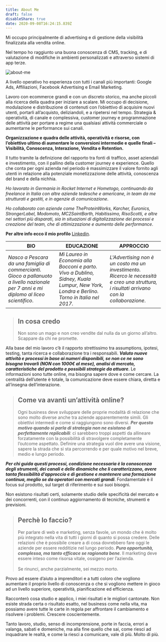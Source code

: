 ```yaml
---
title: About Me
draft: false
disableShare: true
date: 2020-09-08T16:24:15.839Z
---
```

Mi occupo principalmente di advertising e di gestione della visibilità finalizzata alla vendita online.

Nel tempo ho raggiunto una buona conoscenza di CMS, tracking, e di valutazione di modifiche in ambienti personalizzati e attraverso sistemi di app terze.

![about-me](/images/uploads/about-me.jpg "about-me")

A livello operativo ho esperienza con tutti i canali più importanti: Google Ads, Affiliazioni, Facebook Advertising e Email Marketing.

Lavoro con ecommerce grandi e con un discreto storico, ma anche piccoli alla ricerca della quadra per iniziare a scalare. Mi occupo di decisione, modulazione e distribuzione di contenuti con l’obiettivo di acquisire nuovi utenti, portarli all’acquisto, deliziandoli, e a ripetersi nel tempo. Strategia & operatività, di canale e complessiva, customer journey e programmazione delle attività per portare a regime una qualsiasi attività commerciale o aumentarne le performance sui canali. 

**Organizzazione e quadra delle attività, operatività e risorse, con l’obiettivo ultimo di aumentare le conversioni intermedie e quelle finali – Visibilità, Conoscenza, Interazione, Vendita e Retention.**

Il tutto tramite la definizione del rapporto tra fonti di traffico, asset aziendali e investimento, con il pallino della customer journey e experience. Quello che conta per ogni azienda nel periodo è massimizzare il valore fornito agli utenti in relazione alla potenziale monetizzazione delle attività, conoscenza del brand e della nichhia.

*Ho lavorato in Germania in Rocket Internet e Hometogo, continuando da freelance in Italia con altre aziende tedesche e americane, in team da me strutturati e gestiti, e in agenzie di comunicazione*.

*Ho collaborato con aziende come TheProteinWorks, Karcher, Euronics, StrongerLabel, Modomoto, MC2SaintBarth, Habitissimo, RisoScotti, e altre nei settori più disparati, sia in situazioni di digitalizzazione dei processi e creazione del team, che di ottimizzazione e aumento delle performance*.

**Per altre info ecco il mio profilo** [Linkedin](https://www.linkedin.com/in/fabrizio-di-fulvio-502b4815/).

| BIO                                                                                                                                   | EDUCAZIONE                                                                                                                              | APPROCCIO                                                                                                                               |
| ------------------------------------------------------------------------------------------------------------------------------------- | --------------------------------------------------------------------------------------------------------------------------------------- | --------------------------------------------------------------------------------------------------------------------------------------- |
| *Nasco a Pescara da una famiglia di commercianti. Gioco a pallanuoto a livello nazionale per 7 anni e mi diplomo al liceo scientifico*. | *Mi Laureo in Economia alla Bocconi e parto. Vivo a Dublino, Sidney, Kuala Lumpur, New York, Londra e Berlino. Torno in Italia nel 2017*. | *L'Advertising non è un costo ma un investimento. Ricerco le necessità e creo una struttura, i risultati arrivano con la collaborazione*. |

> ## In cosa credo
>
> Non sono un mago e non creo vendite dal nulla da un giorno all’altro. Scappare da chi ne promette.

Alla base del mio lavoro c’è il rapporto strettissimo tra assumptions, ipotesi, testing, tanta ricerca e collaborazione tra i responsabili. ***Valuto nuove attività e processi in base ai numeri disponibili, se non ce ne sono bisogna trovarli (NON con 1000€ al mese), analisi di mercato, caratteristiche del prodotto e possibili strategie da attuare***.
Le informazioni sono tutte online, ma bisogna sapere dove e come cercare. La centralità dell’utente è totale, la comunicazione deve essere chiara, diretta e all’insegna dell’interazione.

> ## Come va avanti un’attività online?
>
> Ogni business deve sviluppare delle proprie modalità di relazione che sono molto diverse anche tra aziende apparentemente simili. Gli obiettivi intermedi e come si raggiungono sono diversi. ***Per questo motivo quando si parla di strategia non ne esistono di perfettamente replicabili***: ci sarebbero troppi aspetti da allineare forzatamente con la possibilità di stravolgere completamente l’outcome aspettato.
> Definire una strategia vuol dire avere una visione, sapere la strada che si sta percorrendo e per quale motivo nel breve, medio e lungo periodo.

***Per chi guida questi processi, condizione necessaria è la conoscenza degli strumenti, dei canali e delle dinamiche che li caratterizzano, avere tanta flessibilità d’approccio e di gestione e mantenere una formazione continua, meglio se da operatori con mercati grandi***. 
Fondamentale è il focus sul prodotto, sul target di riferimento e sui suoi bisogni. 

Non esistono risultati certi, solamente studio delle specificità del mercato e dei concorrenti, con il continuo aggiornamento di tecniche, strumenti e previsioni.

> ## Perchè lo faccio?
>
> Per parlare di web e marketing, senza favole, un mondo che è molto più integrato nella vita di tutti i giorni di quanto si possa credere. Delle relazioni che è possibile creare a di cosa dovrebbero fare oggi le aziende per essere redditizie nel lungo periodo. ***Pura opportunità, complessa, ma tanto efficace se ragionata bene***. Il marketing deve essere inteso come risorsa vitale, ossigeno per l’azienda.\
> \
> Se rinunci, anche parzialmente, sei mezzo morto.

Provo ad essere d’aiuto a imprenditori e a tutti coloro che vogliono aumentare il proprio livello di conoscenza o che si vogliono mettere in gioco ad un livello superiore, operatività, pianificazione ed efficienza.

Racconterò cosa studio e applico, i miei risultati e le migliori cantonate. Non esiste strada certa o risultato esatto, nel business come nella vita, ma possiamo avere tutte le carte in regola per affrontare il cambiamento e risolvere i problemi. Crescere coscientemente.

Tanto lavoro, studio, senso di incomprensione, porte in faccia, errori a valanga, sabati e domeniche, ma alla fine quello che sai, come riesci ad inquadrare le realtà, e come la riesci a comunicare, vale di più. Molto di più.